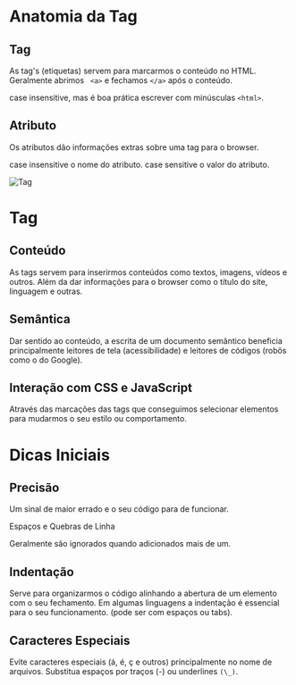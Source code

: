 # Anatomia da Tag

## Tag

As tag's (etiquetas) servem para marcarmos o conteúdo no HTML. Geralmente abrimos ` <a>` e fechamos `</a>` após o conteúdo.

case insensitive, mas é boa prática escrever com minúsculas `<html>`.

## Atributo

Os atributos dão informações extras sobre uma tag para o browser.

case insensitive o nome do atributo. case sensitive o valor do atributo.

![Tag](https://www.origamid.com/slide/html-e-css-para-iniciantes/public/lessons/0201-tag/tag.png)

# Tag

## Conteúdo

As tags servem para inserirmos conteúdos como textos, imagens, vídeos e outros. Além da dar informações para o browser como o título do site, linguagem e outras.

## Semântica

Dar sentido ao conteúdo, a escrita de um documento semântico beneficia principalmente leitores de tela (acessibilidade) e leitores de códigos (robôs como o do Google).

## Interação com CSS e JavaScript

Através das marcações das tags que conseguimos selecionar elementos para mudarmos o seu estilo ou comportamento.

# Dicas Iniciais

## Precisão

Um sinal de maior errado e o seu código para de funcionar.

Espaços e Quebras de Linha

Geralmente são ignorados quando adicionados mais de um.

## Indentação

Serve para organizarmos o código alinhando a abertura de um elemento com o seu fechamento. Em algumas linguagens a indentação é essencial para o seu funcionamento. (pode ser com espaços ou tabs).

## Caracteres Especiais

Evite caracteres especiais (á, é, ç e outros) principalmente no nome de arquivos. Substitua espaços por traços (-) ou underlines `(\_)`.
